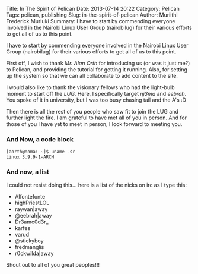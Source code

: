 Title: In The Spirit of Pelican
Date: 2013-07-14 20:22
Category: Pelican
Tags: pelican, publishing
Slug: in-the-spirit-of-pelican
Author: Muriithi Frederick Muriuki
Summary: I have to start by commending everyone involved in the Nairobi Linux User Group (nairobilug) for their various efforts to get all of us to this point.


I have to start by commending everyone involved in the Nairobi Linux User Group (nairobilug) for their various efforts to get all of us to this point.

First off, I wish to thank *Mr. Alan Orth* for introducing us (or was it just me?) to Pelican, and providing the tutorial for getting it running. Also, for setting up the system so that we can all collaborate to add content to the site.

I would also like to thank the visionary fellows who had the light-bulb moment to start off the *LUG*. Here, I specifically target *nj3ma* and *eebrah*. You spoke of it in university, but I was too busy chasing tail and the A's :D

Then there is all the rest of you people who saw fit to join the LUG and further light the fire. I am grateful to have met all of you in person. And for those of you I have yet to meet in person, I look forward to meeting you.

### And Now, a code block

    [aorth@noma: ~]$ uname -sr
    Linux 3.9.9-1-ARCH

### And now, a list

I could not resist doing this... here is a list of the nicks on irc as I type this:

* Alfontefonte
* highPriestLOL
* raywan|away
* @eebrah|away
* Dr3amc0d3r_
* karfes
* varud
* @stickyboy
* fredmanglis
* r0ckwilda|away

Shout out to all of you great peoples!!!
